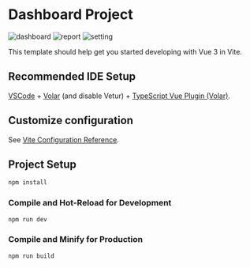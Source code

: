 # Dashboard Project
![dashboard](https://github.com/ddoo177/VueJS-Dashboard/assets/92584232/e921bf37-9d1f-4f1c-a77a-370b2e7e618d)
![report](https://github.com/ddoo177/VueJS-Dashboard/assets/92584232/6005cea5-ceae-46d7-97ae-0b29d27a3376)
![setting](https://github.com/ddoo177/VueJS-Dashboard/assets/92584232/51d7f3d2-2e85-4a11-9a7d-715be6a164fe)

This template should help get you started developing with Vue 3 in Vite.

## Recommended IDE Setup

[VSCode](https://code.visualstudio.com/) + [Volar](https://marketplace.visualstudio.com/items?itemName=Vue.volar) (and disable Vetur) + [TypeScript Vue Plugin (Volar)](https://marketplace.visualstudio.com/items?itemName=Vue.vscode-typescript-vue-plugin).

## Customize configuration

See [Vite Configuration Reference](https://vitejs.dev/config/).

## Project Setup

```sh
npm install
```

### Compile and Hot-Reload for Development

```sh
npm run dev
```

### Compile and Minify for Production

```sh
npm run build
```
